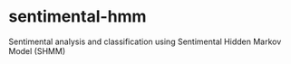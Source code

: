 # sentimental-hmm
Sentimental analysis and classification using Sentimental Hidden Markov Model (SHMM)
